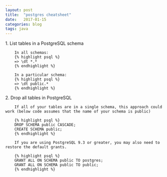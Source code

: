 ```yaml
---
layout: post
title:  "postgres cheatsheet"
date:   2017-01-15
categories: blog
tags: java
---
```


<div>
		1. List tables in a PostgreSQL schema

		In all schemas:
		{% highlight psql %}
		=> \dt *.*
		{% endhighlight %}

		In a particular schema:
		{% highlight psql %}
		=> \dt public.*
		{% endhighlight %}
</div>

<div>
		2. Drop all tables in PostgreSQL

		If all of your tables are in a single schema, this approach could work (below code assumes that the name of your schema is public)

		{% highlight psql %}
		DROP SCHEMA public CASCADE;
		CREATE SCHEMA public;
		{% endhighlight %}

		If you are using PostgreSQL 9.3 or greater, you may also need to restore the default grants.

		{% highlight psql %}
		GRANT ALL ON SCHEMA public TO postgres;
		GRANT ALL ON SCHEMA public TO public;
		{% endhighlight %}
</div>
